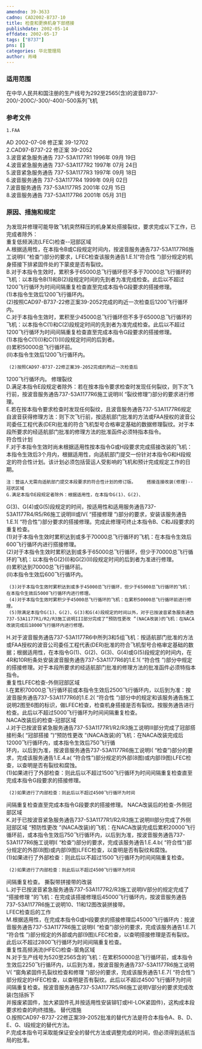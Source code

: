 ```yaml
---
amendno: 39-3633  
cadno: CAD2002-B737-10  
title: 检查和更换机身下部搭接  
publishdate: 2002-05-14  
effdate: 2002-05-17  
tags: ["B737"]  
pns: []  
categories: 华北管理局  
author: 肖峰  
---
```

  
### 适用范围  
在中华人民共和国注册的生产线号为292至2565(含)的波音B737-200/-200C/-300/-400/-500系列飞机  
  
<!--more-->  
### 参考文件  
    1.FAA  
AD 2002-07-08 修正案 39-12702  
    2.CAD97-B737-22 修正案 39-2052  
    3.波音紧急服务通告 737-53A1177R1  1996年 09月 19日  
    4.波音紧急服务通告 737-53A1177R2  1997年 07月 24日  
    5.波音紧急服务通告 737-53A1177R3  1997年 09月 18日  
    6.波音服务通告 737-53A1177R4  1999年 09月 02日  
    7.波音服务通告 737-53A1177R5  2001年 02月 15日  
    8.波音服务通告 737-53A1177R6  2001年 05月 31日  
  
### 原因、措施和规定  
为发现并修理可能导致飞机突然释压的机身某处搭接裂纹，要求完成以下工作，已完成者除外：  
    重复低频涡流(LFEC)检查--冠部区域  
    A.根据适用性，在本指令B或C段规定时间内，按波音服务通告737-53A1177R6施工说明I( “检查”)部分的要求，LFEC检查该服务通告1.E.1(“符合性 ”)部分规定的机身搭接下排紧固件处的下蒙皮是否有裂纹。  
    B.对于本指令生效时，累积多于65000总飞行循环但不多于70000总飞行循环的飞机：以本指令B(1)和B(2)段规定时间的先到者为准完成检查。此后以不超过1200飞行循环为时间间隔重复检查直至完成本指令G段要求的搭接修理。  
 (1)本指令生效后1200飞行循环内。  
     (2)按照CAD97-B737-22修正案39-2052完成的昀近一次检查后1200飞行循环内。  
    C.对于本指令生效时，累积至少45000总飞行循环但不多于65000总飞行循环的飞机：以本指令C(1)和C(2)段规定时间的先到者为准完成检查。此后以不超过1200飞行循环为时间间隔重复检查直至完成本指令G段要求的搭接修理。  
     (1)本指令C(1)(I)和C(1)(II)段规定时间的后到者。  
  (I)累积50000总飞行循环前。  
      (II)本指令生效后1200飞行循环内。  
  
     (2)按照CAD97-B737-22修正案39-2052完成的昀近一次检查后  
  
1200飞行循环内。     修理裂纹  
    D.满足本指令E段规定者除外：若在按本指令要求检查时发现任何裂纹，则下次飞行前，按波音服务通告737-53A1177R6施工说明II( “裂纹修理”)部分的要求进行修理。  
    E.若在按本指令要求检查时发现任何裂纹，且波音服务通告737-53A1177R6规定自波音获得修理方法：则下次飞行前，按适航部门批准的方法或FAA授权的波音公司委任工程代表(DER)批准的符合飞机型号合格审定基础的数据修理裂纹。对于本段所要求的经适航部门批准的修理方法的批准函件必须特指本指令。  
    符合性计划  
    F.对于本指令生效时尚未根据适用性按本指令G或H段要求完成搭接改装的飞机：本指令生效后3个月内，根据适用性，向适航部门提交一份针对本指令G和H段规定的符合性计划。该计划必须包括营运人受影响的飞机和预计完成规定工作的日期。  
  
    注：营运人无需向适航部门提交本段要求的符合性计划的修订版。    搭接连接改装(修理)--冠状区域  
    G.满足本指令E段规定者除外：根据适用性，在本指令G(1)、G(2)、  
G(3)、G(4)或G(5)段规定的时间，按适用性和适用服务通告737-53A1177R4/R5/R6施工说明III或IV( “搭接修理 ”)部分的要求，安装该服务通告1.E.1( “符合性”)部分要求的搭接修理。完成此修理可终止本指令B、C和J段要求的重复检查。  
     (1)对于本指令生效时累积达到或多于70000总飞行循环的飞机：在本指令生效后600飞行循环内进行搭接修理。  
     (2)对于本指令生效时累积达到或多于65000总飞行循环，但少于70000总飞行循环的飞机：以本指令G(2)(I)和G(2)(II)段规定时间的后到者为准进行修理。  
  (I)累积达到70000总飞行循环前。  
      (II)本指令生效后600飞行循环内。  
  
     (3)对于本指令生效时累积达到或多于45000总飞行循环，但少于65000总飞行循环的飞机：在本指令生效后5000飞行循环内进行修理。  
     (4)对于本指令生效时累积少于45000总飞行循环的飞机：在累积50000总飞行循环前进行修理。  
     (5)除满足本指令G(1)、G(2)、G(3)和G(4)段规定的时间以外，对于已按波音紧急服务通告737-53A1177R1/R2/R3施工说明III部分完成了“预防性更改 ”(NACA改装)的飞机：在NACA改装完成后18000飞行循环内进行修理。  
H.对于波音服务通告737-53A1177R6中所列3和5组飞机：按适航部门批准的方法或FAA授权的波音公司委任工程代表(DER)批准的符合飞机型号合格审定基础的数据；根据适用性，在本指令G(1)、G(2)、G(3)、G(4)或G(5)段规定的时间内，在4R和10R桁条处安装波音服务通告737-53A1177R6的1.E.1( “符合性 ”)部分中规定的搭接修理。对于本段所要求的经适航部门批准的修理方法的批准函件必须特指本指令。  
    重复性LFEC检查-外侧冠部区域  
    I.在累积70000总飞行循环前或本指令生效后2500飞行循环内，以后到为准：按波音服务通告737-53A1177R6的1.E.2( “符合性 ”)部分中的规定和该服务通告施工说明2图至6图的标识，做LFEC检查，检查机身搭接是否有裂纹。按服务通告进行检查。此后以不超过5000飞行循环为时间间隔重复检查。  
    NACA改装后的检查-冠部区域  
J.对于已按波音紧急服务通告737-53A1177R1/R2/R3施工说明III部分完成了冠部搭接桁条( “冠部搭接 ”)“预防性更改 ”(NACA改装)的飞机：在NACA改装完成后12000飞行循环内，或本指令生效后750飞行循  
环内，以后到为准，按波音服务通告737-53A1177R6施工说明I( “检查”)部分的要求，完成该服务通告1.E.4.a( “符合性”)部分规定的外部(8图)或内部(9图)LFEC检查，以查明是否有裂纹和腐蚀。  
     (1)如果进行了外部检查：则此后以不超过1500飞行循环为时间间隔重复检查直至完成本指令G段要求的搭接修理。  
  
     (2)如果进行了内部检查：则此后以不超过4500飞行循环为时间  
间隔重复检查直至完成本指令G段要求的搭接修理。     NACA改装后的检查-外侧冠部区域  
K.对于已按波音紧急服务通告737-53A1177R1/R2/R3施工说明III部分完成了外侧冠部区域 “预防性更改 ”(NACA改装)的飞机：在NACA改装完成后累积20000飞行循环前，或本指令生效后750飞行循环内，以后到为准，按波音服务通告737-53A1177R6施工说明I( “检查”)部分的要求，完成该服务通告1.E.4.b( “符合性”)部分规定的外部(8图)或内部(9图)LFEC检查，以查明是否有裂纹和腐蚀。  
     (1)如果进行了外部检查：则此后以不超过1500飞行循环为时间间隔重复检查。  
  
     (2)如果进行了内部检查：则此后以不超过4500飞行循环为时间  
间隔重复检查。     撕裂带拼接带的改装  
    L.对于已按波音紧急服务通告737-53A1177R2/R3施工说明IV部分的规定完成了 “搭接修理 ”的飞机：在完成该搭接修理后45000飞行循环内，按波音服务通告737-53A1177R6施工说明10、11和12图改装拼接带。  
LFEC检查后的工作  
    M.根据适用性，在完成本指令G或H段要求的搭接修理后45000飞行循环内：按波音服务通告737-53A1177R6施工说明I( “检查”)部分的要求，完成该服务通告1.E.7( “符合性 ”)部分规定的外部或内部(9图)LFEC检查，以查明搭接修理是否有裂纹。此后以不超过2800飞行循环为时间间隔重复检查。  
重复性高频涡流(HFEC)检查-窗角区域  
    N.对于生产线号为520至2565含的飞机：在累积50000总飞行循环前，或本指令生效后2250飞行循环内，以后到为准，按波音服务通告737-53A1177R6施工说明V( “窗角紧固件孔裂纹检查和修理 ”)部分的要求，完成该服务通告1.E.7( “符合性”)部分规定的HFEC检查，以查明是否有裂纹。此后以不超过4500飞行循环为时间间隔重复检查。按波音服务通告737-53A1177R5/R6施工说明V部分的要求完成改装(包括拆下  
并报废紧固件，加大紧固件孔并按适用性安装铆钉或HI-LOK紧固件)，这构成本段要求检查的昀终措施。     替代措施  
    O.按照CAD97-B737-22修正案39-2052批准的替代方法是符合本指令A、B、D、E、G、I段规定的替代方法。  
    P.完成本指令可采取能保证安全的替代方法或调整完成的时间，但必须得到适航当局的批准。  
  

